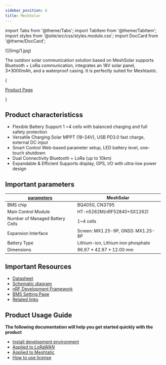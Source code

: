 ```yaml
---
sidebar_position: 6
title: MeshSolar
---
```


import Tabs from '@theme/Tabs';
import TabItem from '@theme/TabItem';
import styles from '@site/src/css/styles.module.css';
import DocCard from '@theme/DocCard';

<div style={{ textAlign: 'center' }}>
  ![](img/1.jpg)
</div>

The outdoor solar communication solution based on MeshSolar supports Bluetooth + LoRa communication, integrates an 18V solar panel, 3*3000mAh, and a waterproof casing. It is perfectly suited for Meshtastic.

{<div className={styles.btnContainer}>
  <a href="https://heltec.org/project/meshsolar/" className={styles.btnLink1}>
    Product Page
  </a>
</div>}

## Product characteristicss

- Flexible Battery Support 1 ~4 cells with balanced charging and full safety protection
- Versatile Charging Solar MPPT (18–24V), USB PD3.0 fast charge, external DC input
- Smart Control Web-based parameter setup, LED battery level, one-touch shutdown
- Dual Connectivity Bluetooth + LoRa (up to 10km)
- Expandable & Efficient Supports display, GPS, I/O with ultra-low power design

## Important parameters
| [parameters](https://resource.heltec.cn/download/MeshSolar/datasheet/MeshSolar_V1.0.0.pdf)         |  MeshSolar    |
|--------------------|----------------------------|
|BMS chip      |	    BQ4050, CN3795             |
|Main Control Module|  		HT-n5262M(nRF52840+SX1262)           |
| Number of Managed Battery Cells     |   	1~4 cells                |
| Expansion Interface         | 	Screen: MX1.25-9P, GNSS: MX1.25-8P           |
|Battery Type     |  	Lithium-ion, Lithium iron phosphate   |
| Dimensions         |   		96.97 * 42.97 * 12.00 mm   |


## Important Resources
- [Datasheet](https://resource.heltec.cn/download/MeshSolar/datasheet/MeshSolar_V1.0.0.pdf)
- [Schematic diagram](https://resource.heltec.cn/download/HT-N5262M/HT-N5262M_Schematic_Diagram.pdf)
- [nRF Development Framework](https://github.com/HelTecAutomation/Heltec_nRF52)
- [BMS Setting Page](https://flash.nmiot.net:3333/)
- [Related links](https://resource.heltec.cn/download/MeshSolar)

## Product Usage Guide

**The following documentation will help you get started quickly with the product**
- [Install development environment](/docs/devices/open-source-devices/nrf52840-series/nrf52840-series-quick-start?nrf52840=nrf52840)
- [Applied to LoRaWAN](/docs/devices/open-source-devices/nrf52840-series/nrf52840-series-quick-start?nrf52840=lorawan)
- [Applied to Meshtatic](/docs/devices/open-source-devices/nrf52840-series/nrf52840-series-quick-start?nrf52840=meshtastic)
- [How to use license](docs/devices/general-docs/how_to_use_license)






